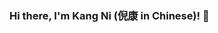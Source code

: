 ### Hi there, I'm Kang Ni (倪康 in Chinese)!  👋

<!--
**Tz-KangNi/Tz-KangNi** is a ✨ _special_ ✨ repository because its `README.md` (this file) appears on your GitHub profile.

Here are some ideas to get you started:

- 🔭 I’m currently working on the School of Computer Science, Nanjing University of Posts and Telecommunications(NJUPT), Nanjing 210023, China
- 🌱 I’m currently learning ...
- 👯 I’m looking to collaborate on ...
- 🤔 I’m looking for help with ...
- 💬 Ask me about ...
- 📫 How to reach me: ...
- 😄 Pronouns: ...
- ⚡ Fun fact: ...
-->
